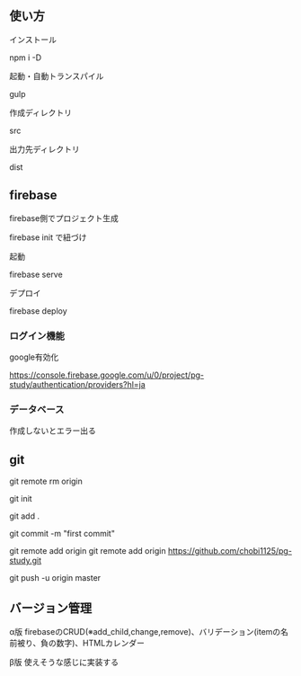 ## 使い方

インストール

npm i -D

起動・自動トランスパイル

gulp

作成ディレクトリ

src

出力先ディレクトリ

dist

## firebase

firebase側でプロジェクト生成

firebase init で紐づけ

起動

firebase serve

デプロイ

firebase deploy

### ログイン機能

google有効化

https://console.firebase.google.com/u/0/project/pg-study/authentication/providers?hl=ja

### データベース

作成しないとエラー出る

## git

git remote rm origin

git init

git add .

git commit -m "first commit"

git remote add origin git remote add origin https://github.com/chobi1125/pg-study.git

git push -u origin master

## バージョン管理

α版 firebaseのCRUD(※add_child,change,remove)、バリデーション(itemの名前被り、負の数字)、HTMLカレンダー

β版 使えそうな感じに実装する